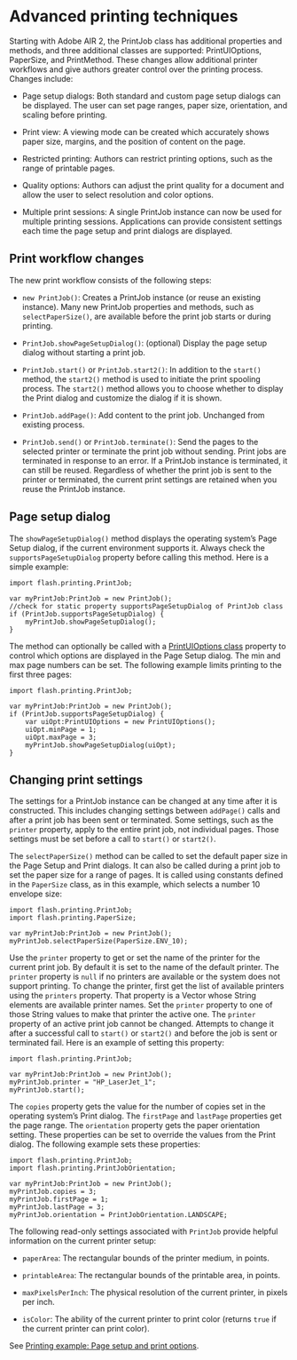 # Advanced printing techniques

<div>

Starting with Adobe AIR 2, the PrintJob class has additional properties and
methods, and three additional classes are supported: PrintUIOptions, PaperSize,
and PrintMethod. These changes allow additional printer workflows and give
authors greater control over the printing process. Changes include:

- Page setup dialogs: Both standard and custom page setup dialogs can be
  displayed. The user can set page ranges, paper size, orientation, and scaling
  before printing.

- Print view: A viewing mode can be created which accurately shows paper size,
  margins, and the position of content on the page.

- Restricted printing: Authors can restrict printing options, such as the range
  of printable pages.

- Quality options: Authors can adjust the print quality for a document and allow
  the user to select resolution and color options.

- Multiple print sessions: A single PrintJob instance can now be used for
  multiple printing sessions. Applications can provide consistent settings each
  time the page setup and print dialogs are displayed.

</div>

<div>

## Print workflow changes

<div>

The new print workflow consists of the following steps:

- `new PrintJob()`: Creates a PrintJob instance (or reuse an existing instance).
  Many new PrintJob properties and methods, such as `selectPaperSize()`, are
  available before the print job starts or during printing.

- `PrintJob.showPageSetupDialog()`: (optional) Display the page setup dialog
  without starting a print job.

- `PrintJob.start()` or `PrintJob.start2()`: In addition to the `start()`
  method, the `start2()` method is used to initiate the print spooling process.
  The `start2()` method allows you to choose whether to display the Print dialog
  and customize the dialog if it is shown.

- `PrintJob.addPage()`: Add content to the print job. Unchanged from existing
  process.

- `PrintJob.send()` or `PrintJob.terminate()`: Send the pages to the selected
  printer or terminate the print job without sending. Print jobs are terminated
  in response to an error. If a PrintJob instance is terminated, it can still be
  reused. Regardless of whether the print job is sent to the printer or
  terminated, the current print settings are retained when you reuse the
  PrintJob instance.

</div>

</div>

<div>

## Page setup dialog

<div>

The `showPageSetupDialog()` method displays the operating system’s Page Setup
dialog, if the current environment supports it. Always check the
`supportsPageSetupDialog` property before calling this method. Here is a simple
example:

    import flash.printing.PrintJob;

    var myPrintJob:PrintJob = new PrintJob();
    //check for static property supportsPageSetupDialog of PrintJob class
    if (PrintJob.supportsPageSetupDialog) {
    	myPrintJob.showPageSetupDialog();
    }

The method can optionally be called with a
[](http://help.adobe.com/en_US/FlashPlatform/reference/actionscript/3/flash/printing/PrintUIOptions.html)
[PrintUIOptions class](http://help.adobe.com/en_US/FlashPlatform/reference/actionscript/3/flash/printing/PrintUIOptions.html)
property to control which options are displayed in the Page Setup dialog. The
min and max page numbers can be set. The following example limits printing to
the first three pages:

    import flash.printing.PrintJob;

    var myPrintJob:PrintJob = new PrintJob();
    if (PrintJob.supportsPageSetupDialog) {
    	var uiOpt:PrintUIOptions = new PrintUIOptions();
    	uiOpt.minPage = 1;
    	uiOpt.maxPage = 3;
    	myPrintJob.showPageSetupDialog(uiOpt);
    }

</div>

</div>

<div>

## Changing print settings

<div>

The settings for a PrintJob instance can be changed at any time after it is
constructed. This includes changing settings between `addPage()` calls and after
a print job has been sent or terminated. Some settings, such as the `printer`
property, apply to the entire print job, not individual pages. Those settings
must be set before a call to `start()` or `start2()`.

The `selectPaperSize()` method can be called to set the default paper size in
the Page Setup and Print dialogs. It can also be called during a print job to
set the paper size for a range of pages. It is called using constants defined in
the `PaperSize` class, as in this example, which selects a number 10 envelope
size:

    import flash.printing.PrintJob;
    import flash.printing.PaperSize;

    var myPrintJob:PrintJob = new PrintJob();
    myPrintJob.selectPaperSize(PaperSize.ENV_10);

Use the `printer` property to get or set the name of the printer for the current
print job. By default it is set to the name of the default printer. The
`printer` property is `null` if no printers are available or the system does not
support printing. To change the printer, first get the list of available
printers using the `printers` property. That property is a Vector whose String
elements are available printer names. Set the `printer` property to one of those
String values to make that printer the active one. The `printer` property of an
active print job cannot be changed. Attempts to change it after a successful
call to `start()` or `start2()` and before the job is sent or terminated fail.
Here is an example of setting this property:

    import flash.printing.PrintJob;

    var myPrintJob:PrintJob = new PrintJob();
    myPrintJob.printer = "HP_LaserJet_1";
    myPrintJob.start();

The `copies` property gets the value for the number of copies set in the
operating system’s Print dialog. The `firstPage` and `lastPage` properties get
the page range. The `orientation` property gets the paper orientation setting.
These properties can be set to override the values from the Print dialog. The
following example sets these properties:

    import flash.printing.PrintJob;
    import flash.printing.PrintJobOrientation;

    var myPrintJob:PrintJob = new PrintJob();
    myPrintJob.copies = 3;
    myPrintJob.firstPage = 1;
    myPrintJob.lastPage = 3;
    myPrintJob.orientation = PrintJobOrientation.LANDSCAPE;

The following read-only settings associated with `PrintJob` provide helpful
information on the current printer setup:

- `paperArea`: The rectangular bounds of the printer medium, in points.

- `printableArea`: The rectangular bounds of the printable area, in points.

- `maxPixelsPerInch`: The physical resolution of the current printer, in pixels
  per inch.

- `isColor`: The ability of the current printer to print color (returns `true`
  if the current printer can print color).

See
[Printing example: Page setup and print options](WS059b243ca571213c-5fb15e5d124d9f70211-8000.html).

</div>

</div>

<div>

<div>

</div>

</div>
